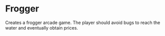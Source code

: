 Frogger
=======

Creates a frogger arcade game.
The player should avoid bugs to reach the water and eventually obtain prices.
